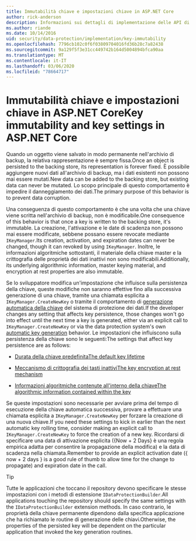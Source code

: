 ```yaml
---
title: Immutabilità chiave e impostazioni chiave in ASP.NET Core
author: rick-anderson
description: Informazioni sui dettagli di implementazione delle API di ASP.NET Core chiave di immutabilità della chiave di protezione dati.
ms.author: riande
ms.date: 10/14/2016
uid: security/data-protection/implementation/key-immutability
ms.openlocfilehash: 7796cb102c0f6f03809704016fd36b28c7a82438
ms.sourcegitcommit: 9a129f5f3e31cc449742b164d5004894bfca90aa
ms.translationtype: MT
ms.contentlocale: it-IT
ms.lasthandoff: 03/06/2020
ms.locfileid: "78664717"
---
```

# <a name="key-immutability-and-key-settings-in-aspnet-core"></a><span data-ttu-id="9e9ce-103">Immutabilità chiave e impostazioni chiave in ASP.NET Core</span><span class="sxs-lookup"><span data-stu-id="9e9ce-103">Key immutability and key settings in ASP.NET Core</span></span>

<span data-ttu-id="9e9ce-104">Quando un oggetto viene salvato in modo permanente nell'archivio di backup, la relativa rappresentazione è sempre fissa.</span><span class="sxs-lookup"><span data-stu-id="9e9ce-104">Once an object is persisted to the backing store, its representation is forever fixed.</span></span> <span data-ttu-id="9e9ce-105">È possibile aggiungere nuovi dati all'archivio di backup, ma i dati esistenti non possono mai essere mutati.</span><span class="sxs-lookup"><span data-stu-id="9e9ce-105">New data can be added to the backing store, but existing data can never be mutated.</span></span> <span data-ttu-id="9e9ce-106">Lo scopo principale di questo comportamento è impedire il danneggiamento dei dati.</span><span class="sxs-lookup"><span data-stu-id="9e9ce-106">The primary purpose of this behavior is to prevent data corruption.</span></span>

<span data-ttu-id="9e9ce-107">Una conseguenza di questo comportamento è che una volta che una chiave viene scritta nell'archivio di backup, non è modificabile.</span><span class="sxs-lookup"><span data-stu-id="9e9ce-107">One consequence of this behavior is that once a key is written to the backing store, it's immutable.</span></span> <span data-ttu-id="9e9ce-108">La creazione, l'attivazione e le date di scadenza non possono mai essere modificate, sebbene possano essere revocate mediante `IKeyManager`.</span><span class="sxs-lookup"><span data-stu-id="9e9ce-108">Its creation, activation, and expiration dates can never be changed, though it can revoked by using `IKeyManager`.</span></span> <span data-ttu-id="9e9ce-109">Inoltre, le informazioni algoritmiche sottostanti, il materiale della chiave master e la crittografia delle proprietà dei dati inattivi non sono modificabili.</span><span class="sxs-lookup"><span data-stu-id="9e9ce-109">Additionally, its underlying algorithmic information, master keying material, and encryption at rest properties are also immutable.</span></span>

<span data-ttu-id="9e9ce-110">Se lo sviluppatore modifica un'impostazione che influisce sulla persistenza della chiave, queste modifiche non saranno effettive fino alla successiva generazione di una chiave, tramite una chiamata esplicita a `IKeyManager.CreateNewKey` o tramite il comportamento di [generazione automatica della chiave](xref:security/data-protection/implementation/key-management#data-protection-implementation-key-management) del sistema di protezione dei dati.</span><span class="sxs-lookup"><span data-stu-id="9e9ce-110">If the developer changes any setting that affects key persistence, those changes won't go into effect until the next time a key is generated, either via an explicit call to `IKeyManager.CreateNewKey` or via the data protection system's own [automatic key generation](xref:security/data-protection/implementation/key-management#data-protection-implementation-key-management) behavior.</span></span> <span data-ttu-id="9e9ce-111">Le impostazioni che influiscono sulla persistenza della chiave sono le seguenti:</span><span class="sxs-lookup"><span data-stu-id="9e9ce-111">The settings that affect key persistence are as follows:</span></span>

* [<span data-ttu-id="9e9ce-112">Durata della chiave predefinita</span><span class="sxs-lookup"><span data-stu-id="9e9ce-112">The default key lifetime</span></span>](xref:security/data-protection/implementation/key-management#data-protection-implementation-key-management)

* [<span data-ttu-id="9e9ce-113">Meccanismo di crittografia dei tasti inattivi</span><span class="sxs-lookup"><span data-stu-id="9e9ce-113">The key encryption at rest mechanism</span></span>](xref:security/data-protection/implementation/key-encryption-at-rest)

* [<span data-ttu-id="9e9ce-114">Informazioni algoritmiche contenute all'interno della chiave</span><span class="sxs-lookup"><span data-stu-id="9e9ce-114">The algorithmic information contained within the key</span></span>](xref:security/data-protection/configuration/overview#changing-algorithms-with-usecryptographicalgorithms)

<span data-ttu-id="9e9ce-115">Se queste impostazioni sono necessarie per avviare prima del tempo di esecuzione della chiave automatica successiva, provare a effettuare una chiamata esplicita a `IKeyManager.CreateNewKey` per forzare la creazione di una nuova chiave.</span><span class="sxs-lookup"><span data-stu-id="9e9ce-115">If you need these settings to kick in earlier than the next automatic key rolling time, consider making an explicit call to `IKeyManager.CreateNewKey` to force the creation of a new key.</span></span> <span data-ttu-id="9e9ce-116">Ricordarsi di specificare una data di attivazione esplicita ({Now + 2 Days} è una regola empirica adatta per consentire la propagazione della modifica) e la data di scadenza nella chiamata.</span><span class="sxs-lookup"><span data-stu-id="9e9ce-116">Remember to provide an explicit activation date ({ now + 2 days } is a good rule of thumb to allow time for the change to propagate) and expiration date in the call.</span></span>

>[!TIP]
> <span data-ttu-id="9e9ce-117">Tutte le applicazioni che toccano il repository devono specificare le stesse impostazioni con i metodi di estensione `IDataProtectionBuilder`.</span><span class="sxs-lookup"><span data-stu-id="9e9ce-117">All applications touching the repository should specify the same settings with the `IDataProtectionBuilder` extension methods.</span></span> <span data-ttu-id="9e9ce-118">In caso contrario, le proprietà della chiave permanente dipendono dalla specifica applicazione che ha richiamato le routine di generazione delle chiavi.</span><span class="sxs-lookup"><span data-stu-id="9e9ce-118">Otherwise, the properties of the persisted key will be dependent on the particular application that invoked the key generation routines.</span></span>
